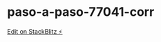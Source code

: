 # paso-a-paso-77041-corr

[Edit on StackBlitz ⚡️](https://stackblitz.com/edit/paso-a-paso-77041-corr)